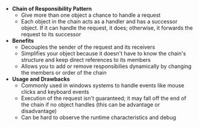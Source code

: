 - **Chain of Responsibility Pattern**
  - Give more than one object a chance to handle a request
  - Each object in the chain acts as a handler and has a successor object. If it can handle the request, it does; otherwise, it forwards the request to its successor
- **Benefits**
  - Decouples the sender of the request and its receivers
  - Simplifies your object because it doesn't have to know the chain's structure and keep direct references to its members
  - Allows you to add or remove responsibilies dynamically by changing the members or order of the chain
- **Usage and Drawbacks**
  - Commonly used in windows systems to handle events like mouse clicks and keyboard events
  - Execution of the request isn't guaranteed; it may fall off the end of the chain if no object handles (this can be advantage or disadvantage)
  - Can be hard to observe the runtime characteristics and debug